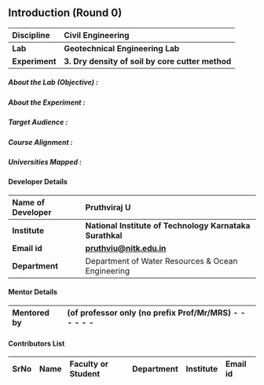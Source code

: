 ## Introduction (Round 0)

<b>Discipline</b> | <b>Civil Engineering</b>
:--|:--|
<b>Lab</b> | <b> Geotechnical Engineering Lab</b>
<b> Experiment</b> |  <b> 3. Dry density of soil by core cutter method </b>

<h5> About the Lab (Objective) : </h5>


<h5> About the Experiment : </h5>


<h5> Target Audience : </h5>


<h5> Course Alignment : </h5>



<h5> Universities Mapped : </h5>

#### Developer Details

<b>Name of Developer</b>  | <b> Pruthviraj U</b>
:--|:--|
<b> Institute</b>  | <b> National Institute of Technology Karnataka Surathkal</b>
<b> Email id</b> |     <b> pruthviu@nitk.edu.in</b>
<b> Department | Department of Water Resources & Ocean Engineering

#### Mentor Details

<b>Mentored by | <b> (of professor only (no prefix Prof/Mr/MRS) - - - - - -
:--|:--|


#### Contributors List

SrNo | Name | Faculty or Student | Department| Institute | Email id
:--|:--|:--|:--|:--|:--|
